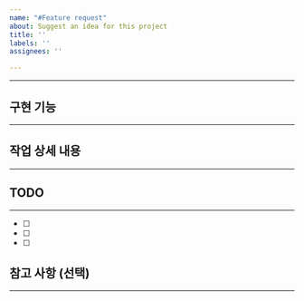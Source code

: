 ```yaml
---
name: "#Feature request"
about: Suggest an idea for this project
title: ''
labels: ''
assignees: ''

---
```


***
## 구현 기능
***




## 작업 상세 내용
***


## TODO
***
- [ ] 
- [ ] 
- [ ] 


## 참고 사항 (선택)
***
